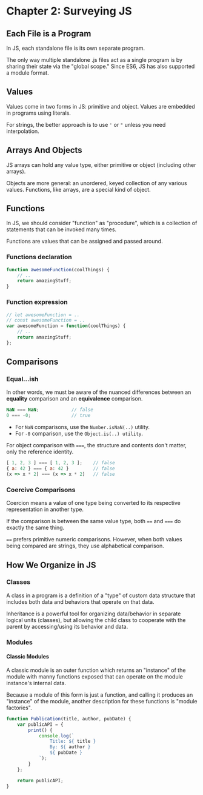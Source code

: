 # Chapter 2: Surveying JS

## Each File is a Program

In JS, each standalone file is its own separate program.

The only way multiple standalone .js files act as a single program is by sharing their state via the "global scope." Since ES6, JS has also supported a module format.

## Values

Values come in two forms in JS: primitive and object. Values are embedded in programs using literals.

For strings, the better approach is to use `'` or `"` unless you need interpolation.

## Arrays And Objects

JS arrays can hold any value type, either primitive or object (including other arrays).

Objects are more general: an unordered, keyed collection of any various values. Functions, like arrays, are a special kind of object.

## Functions

In JS, we should consider "function" as "procedure", which is a collection of statements that can be invoked many times.

Functions are values that can be assigned and passed around.

### Functions declaration

```js
function awesomeFunction(coolThings) {
    // ..
    return amazingStuff;
}
```

### Function expression

```js
// let awesomeFunction = ..
// const awesomeFunction = ..
var awesomeFunction = function(coolThings) {
    // ..
    return amazingStuff;
};
```

## Comparisons

### Equal...ish

In other words, we must be aware of the nuanced differences between an **equality** comparison and an **equivalence** comparison.

```js
NaN === NaN;            // false
0 === -0;               // true
```

- For `NaN` comparisons, use the `Number.isNaN(..)` utility.
- For `-0` comparison, use the `Object.is(..) utility`.

For object comparison with `===`, the structure and contents don't matter, only the reference identity.

```js
[ 1, 2, 3 ] === [ 1, 2, 3 ];    // false
{ a: 42 } === { a: 42 }         // false
(x => x * 2) === (x => x * 2)   // false
```

### Coercive Comparisons

Coercion means a value of one type being converted to its respective representation in another type.

If the comparison is between the same value type, both `==` and `===` do exactly the same thing.

`==` prefers primitive numeric comparisons. However, when both values being compared are strings, they use alphabetical comparison.

## How We Organize in JS

### Classes

A class in a program is a definition of a "type" of custom data structure that includes both data and behaviors that operate on that data.

Inheritance is a powerful tool for organizing data/behavior in separate logical units (classes), but allowing the child class to cooperate with the parent by accessing/using its behavior and data.

### Modules

#### Classic Modules

A classic module is an outer function which returns an "instance" of the module with manny functions exposed that can operate on the module instance's internal data.

Because a module of this form is just a function, and calling it produces an "instance" of the module, another description for these functions is "module factories".

```js
function Publication(title, author, pubDate) {
    var publicAPI = {
        print() {
            console.log(`
                Title: ${ title }
                By: ${ author }
                ${ pubDate }
            `);
        }
    };

    return publicAPI;
}
```
